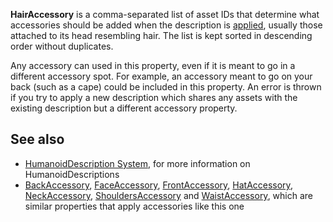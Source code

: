 **HairAccessory** is a comma-separated list of asset IDs that determine what accessories should be added when the description is [applied](https://developer.roblox.com/en-us/api-reference/function/Humanoid/ApplyDescription), usually those attached to its head resembling hair. The list is kept sorted in descending order without duplicates.

Any accessory can used in this property, even if it is meant to go in a different accessory spot. For example, an accessory meant to go on your back (such as a cape) could be included in this property. An error is thrown if you try to apply a new description which shares any assets with the existing description but a different accessory property.

See also
--------

*   [HumanoidDescription System](https://developer.roblox.com/en-us/articles/HumanoidDescription-System), for more information on HumanoidDescriptions
*   [BackAccessory](https://developer.roblox.com/en-us/api-reference/property/HumanoidDescription/BackAccessory), [FaceAccessory](https://developer.roblox.com/en-us/api-reference/property/HumanoidDescription/FaceAccessory), [FrontAccessory](https://developer.roblox.com/en-us/api-reference/property/HumanoidDescription/FrontAccessory), [HatAccessory](https://developer.roblox.com/en-us/api-reference/property/HumanoidDescription/HatAccessory), [NeckAccessory](https://developer.roblox.com/en-us/api-reference/property/HumanoidDescription/NeckAccessory), [ShouldersAccessory](https://developer.roblox.com/en-us/api-reference/property/HumanoidDescription/ShouldersAccessory) and [WaistAccessory](https://developer.roblox.com/en-us/api-reference/property/HumanoidDescription/WaistAccessory), which are similar properties that apply accessories like this one